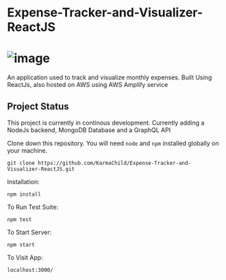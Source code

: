 # Expense-Tracker-and-Visualizer-ReactJS

# ![image](https://user-images.githubusercontent.com/74791365/176264926-39b96001-a47c-49e6-82ec-c5d3ca80354e.png)


An application used to track and visualize monthly expenses. Built Using ReactJs, also hosted on AWS using AWS Amplify service 

## Project Status

This project is currently in continous development. Currently adding a NodeJs backend, MongoDB Database and a GraphQL API

Clone down this repository. You will need `node` and `npm` installed globally on your machine.  

`git clone https://github.com/KarmaChild/Expense-Tracker-and-Visualizer-ReactJS.git`

Installation:

`npm install`  

To Run Test Suite:  

`npm test`  

To Start Server:

`npm start`  

To Visit App:

`localhost:3000/`  
